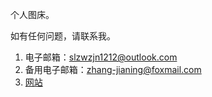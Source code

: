 个人图床。

如有任何问题，请联系我。

1. 电子邮箱：[slzwzjn1212@outlook.com](mailto:slzwzjn1212@outlook.com)
2. 备用电子邮箱：[zhang-jianing@foxmail.com](mailto:zhang-jianing@foxmail.com)
3. [网站](https://zhang-jianing.github.io/)